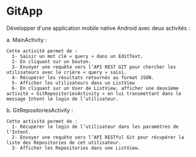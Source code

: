 # GitApp

Développer d'une application mobile native Android avec deux activités :

  a. MainActivity : 
  
    Cette activité permet de :
      1- Saisir un mot clé « query » dans un EditText.
      2- En cliquant sur un bouton.
      3- Envoyer une requête vers l’API REST GIT pour chercher les utilisateurs avec le crière « query » saisi.
      4- Récupérer les résultats retournés au format JSON.
      5- Afficher les utilisateurs dans un ListView
      6- En cliquant sur un User de ListView, afficher une deuxième activité « GitRepositoriesActivity » en lui transmettant dans le message Intent le login de l’utilisateur.
    
  b. GitRepositoriesActivity : 
  
    Cette activité permet de :
      1- Récupérer le login de l’utilisateur dans les paramètres de l’Intent.
      2- Envoyer une requête vers l’API RESTful Git pour récupérer la liste des Repositories de cet utilisateur.
      3- Afficher les Repositories dans une ListView.
